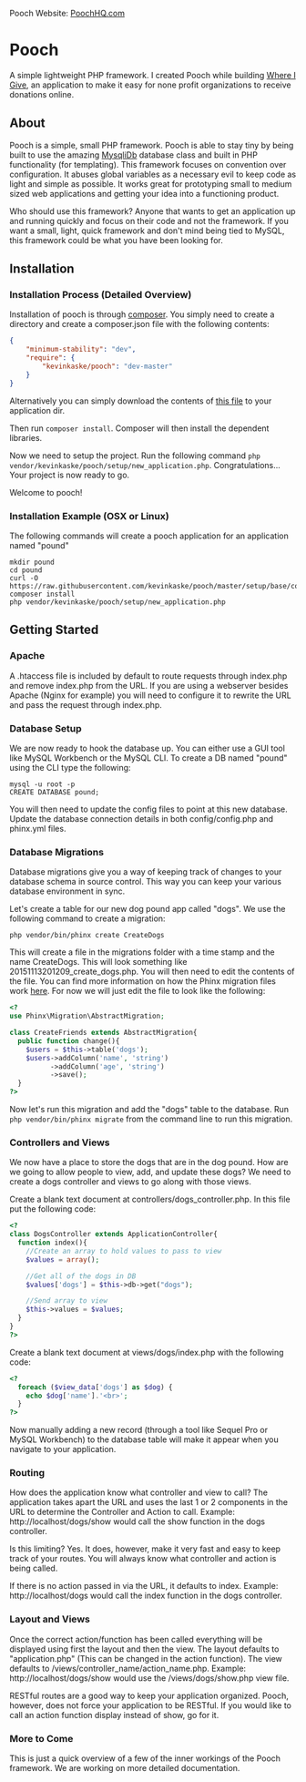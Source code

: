 Pooch Website: [PoochHQ.com](http://www.poochhq.com)

# Pooch
A simple lightweight PHP framework. I created Pooch while building [Where I Give](http://whereigiveapp.com/), an application
to make it easy for none profit organizations to receive donations online.

## About
Pooch is a simple, small PHP framework. Pooch is able to stay tiny by being built to use the amazing
[MysqliDb](https://github.com/joshcam/PHP-MySQLi-Database-Class) database class and built in PHP functionality (for templating).
This framework focuses on convention over configuration. It abuses global variables as a necessary evil to keep code as light and
simple as possible. It works great for prototyping small to medium sized web applications and getting your idea into a functioning
product.

Who should use this framework? Anyone that wants to get an application up and running quickly and focus on their code and not the
framework. If you want a small, light, quick framework and don't mind being tied to MySQL, this framework could be what you have been
looking for.

## Installation
### Installation Process (Detailed Overview)
Installation of pooch is through [composer](https://getcomposer.org). You simply need to create a directory and create a composer.json
file with the following contents:
```json
{
	"minimum-stability": "dev",
	"require": {
		"kevinkaske/pooch": "dev-master"
	}
}
```
Alternatively you can simply download the contents of [this file](https://raw.githubusercontent.com/kevinkaske/pooch/master/setup/base/composer.json)
to your application dir.

Then run `composer install`. Composer will then install the dependent libraries.

Now we need to setup the project. Run the following command `php vendor/kevinkaske/pooch/setup/new_application.php`. Congratulations... Your
project is now ready to go.

Welcome to pooch!

### Installation Example (OSX or Linux)
The following commands will create a pooch application for an application named "pound"
```shell
mkdir pound
cd pound
curl -O https://raw.githubusercontent.com/kevinkaske/pooch/master/setup/base/composer.json
composer install
php vendor/kevinkaske/pooch/setup/new_application.php
```

## Getting Started
### Apache
A .htaccess file is included by default to route requests through index.php and remove index.php from the URL. If you are using a webserver besides Apache (Nginx for example) you will need to configure it to rewrite the URL and pass the request through index.php.

### Database Setup
We are now ready to hook the database up. You can either use a GUI tool like MySQL Workbench or the MySQL CLI. To create a DB named
"pound" using the CLI type the following:
```shell
mysql -u root -p
CREATE DATABASE pound;
```

You will then need to update the config files to point at this new database. Update the database connection details in both
config/config.php and phinx.yml files.

### Database Migrations
Database migrations give you a way of keeping track of changes to your database schema in source control. This way you can keep your
various database environment in sync.

Let's create a table for our new dog pound app called "dogs". We use the following command to create a migration:
```shell
php vendor/bin/phinx create CreateDogs
```

This will create a file in the migrations folder with a time stamp and the name CreateDogs. This will look something like
20151113201209_create_dogs.php. You will then need to edit the contents of the file. You can find more information on how
the Phinx migration files work [here](http://docs.phinx.org/en/latest/). For now we will just edit the file to look like the
following:
```php
<?
use Phinx\Migration\AbstractMigration;

class CreateFriends extends AbstractMigration{
  public function change(){
    $users = $this->table('dogs');
    $users->addColumn('name', 'string')
          ->addColumn('age', 'string')
          ->save();
  }
?>
```

Now let's run this migration and add the "dogs" table to the database. Run `php vendor/bin/phinx migrate` from the command line to run
this migration.

### Controllers and Views
We now have a place to store the dogs that are in the dog pound. How are we going to allow people to view, add, and update these dogs?
We need to create a dogs controller and views to go along with those views.

Create a blank text document at controllers/dogs_controller.php. In this file put the following code:
```php
<?
class DogsController extends ApplicationController{
  function index(){
    //Create an array to hold values to pass to view
    $values = array();

    //Get all of the dogs in DB
    $values['dogs'] = $this->db->get("dogs");

    //Send array to view
    $this->values = $values;
  }
}
?>
```

Create a blank text document at views/dogs/index.php with the following code:
```php
<?
  foreach ($view_data['dogs'] as $dog) {
    echo $dog['name'].'<br>';
  }
?>
```

Now manually adding a new record (through a tool like Sequel Pro or MySQL Workbench) to the database table will make it appear
when you navigate to your application.

### Routing
How does the application know what controller and view to call? The application takes apart the URL and uses the last 1 or 2 components
in the URL to determine the Controller and Action to call. Example: http://localhost/dogs/show would call the show function in the dogs
controller.

Is this limiting? Yes. It does, however, make it very fast and easy to keep track of your routes. You will always know what controller
and action is being called.

If there is no action passed in via the URL, it defaults to index. Example: http://localhost/dogs would call the index function in the
dogs controller.

### Layout and Views
Once the correct action/function has been called everything will be displayed using first the layout and then the view. The layout
defaults to "application.php" (This can be changed in the action function). The view defaults to
/views/controller_name/action_name.php. Example: http://localhost/dogs/show would use the /views/dogs/show.php view file.

RESTful routes are a good way to keep your application organized. Pooch, however, does not force your application to be RESTful.
If you would like to call an action function display instead of show, go for it.

### More to Come
This is just a quick overview of a few of the inner workings of the Pooch framework. We are working on more detailed documentation.
